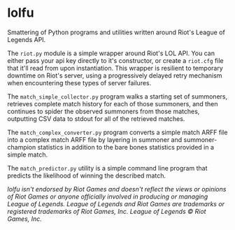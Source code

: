 lolfu
=====
Smattering of Python programs and utilities written around Riot's League of Legends API.

The <code>riot.py</code> module is a simple wrapper around Riot's LOL API. You can
either pass your api key directly to it's constructor, or create a <code>riot.cfg</code>
file that it'll read from upon instantiation. This wrapper is resilient to temporary
downtime on Riot's server, using a progressively delayed retry mechanism when
encountering these types of server failures.

The <code>match_simple_collector.py</code> program walks a starting set of summoners,
retrieves complete match history for each of those summoners, and then continues to spider
the observed summoners from those matches, outputting CSV data to stdout for all of
the retrieved matches.

The <code>match_complex_converter.py</code> program converts a simple match ARFF file
into a complex match ARFF file by layering in summoner and summoner-champion statistics
in addition to the bare bones statistics provided in a simple match.

The <code>match_predictor.py</code> utility is a simple command line program that
predicts the likelihood of winning the described match.

<i>lolfu isn't endorsed by Riot Games and doesn't reflect the views or opinions of Riot Games or anyone officially involved in producing or managing League of Legends. League of Legends and Riot Games are trademarks or registered trademarks of Riot Games, Inc. League of Legends © Riot Games, Inc.</i>
